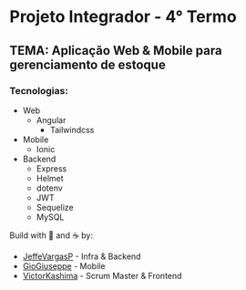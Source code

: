 # Projeto Integrador - 4° Termo

## TEMA: Aplicação Web & Mobile para gerenciamento de estoque

### Tecnologias:
- Web
    - Angular
        - Tailwindcss
- Mobile
    - Ionic
- Backend
    - Express
    - Helmet
    - dotenv
    - JWT
    - Sequelize
    - MySQL

Build with 💙 and ☕ by:

- [JeffeVargasP](https://github.com/JeffeVargasP/) - Infra & Backend
- [GioGiuseppe](https://github.com/giogiuseppe/) - Mobile
- [VictorKashima](https://github.com/VictorKashima/) - Scrum Master & Frontend
